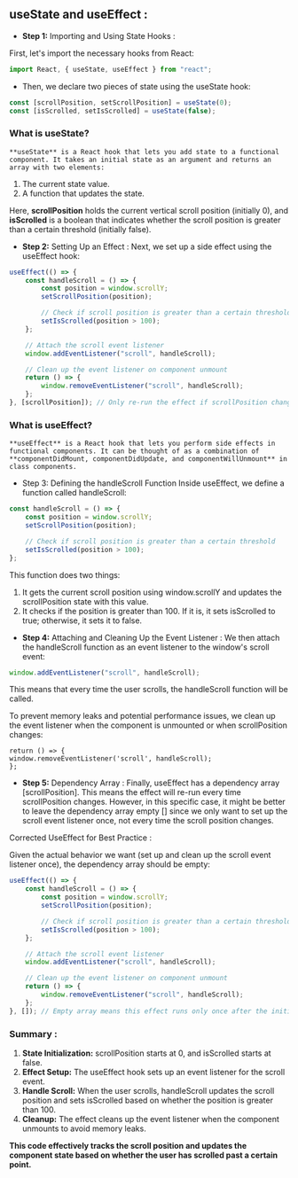 ## useState and useEffect :

-   **Step 1:** Importing and Using State Hooks :

First, let's import the necessary hooks from React:

```js
import React, { useState, useEffect } from "react";
```

-   Then, we declare two pieces of state using the useState hook:

```js
const [scrollPosition, setScrollPosition] = useState(0);
const [isScrolled, setIsScrolled] = useState(false);
```

### What is useState?

`**useState** is a React hook that lets you add state to a functional component. It takes an initial state as an argument and returns an array with two elements:`

1. The current state value.
2. A function that updates the state.

Here, **scrollPosition** holds the current vertical scroll position (initially 0), and **isScrolled** is a boolean that indicates whether the scroll position is greater than a certain threshold (initially false).

-   **Step 2:** Setting Up an Effect :
    Next, we set up a side effect using the useEffect hook:

```js
useEffect(() => {
    const handleScroll = () => {
        const position = window.scrollY;
        setScrollPosition(position);

        // Check if scroll position is greater than a certain threshold
        setIsScrolled(position > 100);
    };

    // Attach the scroll event listener
    window.addEventListener("scroll", handleScroll);

    // Clean up the event listener on component unmount
    return () => {
        window.removeEventListener("scroll", handleScroll);
    };
}, [scrollPosition]); // Only re-run the effect if scrollPosition changes
```

### What is useEffect?

`**useEffect** is a React hook that lets you perform side effects in functional components. It can be thought of as a combination of **componentDidMount, componentDidUpdate, and componentWillUnmount** in class components.`

-   Step 3: Defining the handleScroll Function
    Inside useEffect, we define a function called handleScroll:

```js
const handleScroll = () => {
    const position = window.scrollY;
    setScrollPosition(position);

    // Check if scroll position is greater than a certain threshold
    setIsScrolled(position > 100);
};
```

This function does two things:

1. It gets the current scroll position using window.scrollY and updates the scrollPosition state with this value.
2. It checks if the position is greater than 100. If it is, it sets isScrolled to true; otherwise, it sets it to false.

-   **Step 4:** Attaching and Cleaning Up the Event Listener :
    We then attach the handleScroll function as an event listener to the window's scroll event:

```js
window.addEventListener("scroll", handleScroll);
```

This means that every time the user scrolls, the handleScroll function will be called.

To prevent memory leaks and potential performance issues, we clean up the event listener when the component is unmounted or when scrollPosition changes:

```
return () => {
window.removeEventListener('scroll', handleScroll);
};
```

-   **Step 5:** Dependency Array :
    Finally, useEffect has a dependency array [scrollPosition]. This means the effect will re-run every time scrollPosition changes. However, in this specific case, it might be better to leave the dependency array empty [] since we only want to set up the scroll event listener once, not every time the scroll position changes.

Corrected UseEffect for Best Practice :

Given the actual behavior we want (set up and clean up the scroll event listener once), the dependency array should be empty:

```js
useEffect(() => {
    const handleScroll = () => {
        const position = window.scrollY;
        setScrollPosition(position);

        // Check if scroll position is greater than a certain threshold
        setIsScrolled(position > 100);
    };

    // Attach the scroll event listener
    window.addEventListener("scroll", handleScroll);

    // Clean up the event listener on component unmount
    return () => {
        window.removeEventListener("scroll", handleScroll);
    };
}, []); // Empty array means this effect runs only once after the initial render
```

### Summary :

1. **State Initialization:** scrollPosition starts at 0, and isScrolled starts at false.
2. **Effect Setup:** The useEffect hook sets up an event listener for the scroll event.
3. **Handle Scroll:** When the user scrolls, handleScroll updates the scroll position and sets isScrolled based on whether the position is greater than 100.
4. **Cleanup:** The effect cleans up the event listener when the component unmounts to avoid memory leaks.

**This code effectively tracks the scroll position and updates the component state based on whether the user has scrolled past a certain point.**
